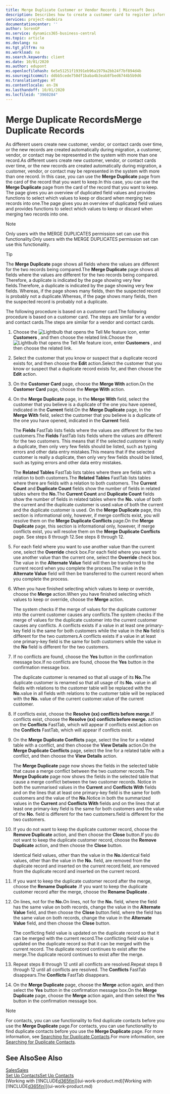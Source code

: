 ```yaml
---
title: Merge Duplicate Customer or Vendor Records | Microsoft Docs
description: Describes how to create a customer card to register information about each new customer or client that you sell to.
services: project-madeira
documentationcenter: ''
author: SorenGP
ms.service: dynamics365-business-central
ms.topic: article
ms.devlang: na
ms.tgt_pltfrm: na
ms.workload: na
ms.search.keywords: client
ms.date: 10/01/2020
ms.author: edupont
ms.openlocfilehash: 6e5e51251f19391eb96a1979a2bb24f7bf894d4b
ms.sourcegitcommit: ddbb5cede750df1baba4b3eab8fbed6744b5b9d6
ms.translationtype: HT
ms.contentlocale: en-IN
ms.lasthandoff: 10/01/2020
ms.locfileid: "3960284"
---
```

# <a name="merge-duplicate-records"></a><span data-ttu-id="2a53e-103">Merge Duplicate Records</span><span class="sxs-lookup"><span data-stu-id="2a53e-103">Merge Duplicate Records</span></span>
<span data-ttu-id="2a53e-104">As different users create new customer, vendor, or contact cards over time, or the new records are created automatically during migration, a customer, vendor, or contact may be represented in the system with more than one record.</span><span class="sxs-lookup"><span data-stu-id="2a53e-104">As different users create new customer, vendor, or contact cards over time, or the new records are created automatically during migration, a customer, vendor, or contact may be represented in the system with more than one record.</span></span> <span data-ttu-id="2a53e-105">In this case, you can use the **Merge Duplicate** page from the card of the record that you want to keep.</span><span class="sxs-lookup"><span data-stu-id="2a53e-105">In this case, you can use the **Merge Duplicate** page from the card of the record that you want to keep.</span></span> <span data-ttu-id="2a53e-106">The page gives you an overview of duplicated field values and provides functions to select which values to keep or discard when merging two records into one.</span><span class="sxs-lookup"><span data-stu-id="2a53e-106">The page gives you an overview of duplicated field values and provides functions to select which values to keep or discard when merging two records into one.</span></span>

> [!NOTE]
> <span data-ttu-id="2a53e-107">Only users with the MERGE DUPLICATES permission set can use this functionality.</span><span class="sxs-lookup"><span data-stu-id="2a53e-107">Only users with the MERGE DUPLICATES permission set can use this functionality.</span></span>

> [!TIP]
> <span data-ttu-id="2a53e-108">The **Merge Duplicate** page shows all fields where the values are different for the two records being compared.</span><span class="sxs-lookup"><span data-stu-id="2a53e-108">The **Merge Duplicate** page shows all fields where the values are different for the two records being compared.</span></span> <span data-ttu-id="2a53e-109">Therefore, a duplicate is indicated by the page showing very few fields.</span><span class="sxs-lookup"><span data-stu-id="2a53e-109">Therefore, a duplicate is indicated by the page showing very few fields.</span></span> <span data-ttu-id="2a53e-110">Whereas, if the page shows many fields, then the suspected record is probably not a duplicate.</span><span class="sxs-lookup"><span data-stu-id="2a53e-110">Whereas, if the page shows many fields, then the suspected record is probably not a duplicate.</span></span>

<span data-ttu-id="2a53e-111">The following procedure is based on a customer card.</span><span class="sxs-lookup"><span data-stu-id="2a53e-111">The following procedure is based on a customer card.</span></span> <span data-ttu-id="2a53e-112">The steps are similar for a vendor  and contact cards.</span><span class="sxs-lookup"><span data-stu-id="2a53e-112">The steps are similar for a vendor  and contact cards.</span></span>

1. <span data-ttu-id="2a53e-113">Choose the ![Lightbulb that opens the Tell Me feature](media/ui-search/search_small.png "Tell me what you want to do") icon, enter **Customers** , and then choose the related link.</span><span class="sxs-lookup"><span data-stu-id="2a53e-113">Choose the ![Lightbulb that opens the Tell Me feature](media/ui-search/search_small.png "Tell me what you want to do") icon, enter **Customers** , and then choose the related link.</span></span>
2. <span data-ttu-id="2a53e-114">Select the customer that you know or suspect that a duplicate record exists for, and then choose the **Edit** action.</span><span class="sxs-lookup"><span data-stu-id="2a53e-114">Select the customer that you know or suspect that a duplicate record exists for, and then choose the **Edit** action.</span></span>
3. <span data-ttu-id="2a53e-115">On the **Customer Card** page, choose the **Merge With** action.</span><span class="sxs-lookup"><span data-stu-id="2a53e-115">On the **Customer Card** page, choose the **Merge With** action.</span></span>
4. <span data-ttu-id="2a53e-116">On the **Merge Duplicate** page, in the **Merge With** field, select the customer that you believe is a duplicate of the one you have opened, indicated in the **Current** field.</span><span class="sxs-lookup"><span data-stu-id="2a53e-116">On the **Merge Duplicate** page, in the **Merge With** field, select the customer that you believe is a duplicate of the one you have opened, indicated in the **Current** field.</span></span>

    <span data-ttu-id="2a53e-117">The **Fields** FastTab lists fields where the values are different for the two customers.</span><span class="sxs-lookup"><span data-stu-id="2a53e-117">The **Fields** FastTab lists fields where the values are different for the two customers.</span></span> <span data-ttu-id="2a53e-118">This means that if the selected customer is really a duplicate, then only very few fields should be listed, such as typing errors and other data entry mistakes.</span><span class="sxs-lookup"><span data-stu-id="2a53e-118">This means that if the selected customer is really a duplicate, then only very few fields should be listed, such as typing errors and other data entry mistakes.</span></span>

    <span data-ttu-id="2a53e-119">The **Related Tables** FastTab lists tables where there are fields with a relation to both customers.</span><span class="sxs-lookup"><span data-stu-id="2a53e-119">The **Related Tables** FastTab lists tables where there are fields with a relation to both customers.</span></span> <span data-ttu-id="2a53e-120">The **Current Count** and **Duplicate Count** fields show the number of fields in related tables where the **No.**</span><span class="sxs-lookup"><span data-stu-id="2a53e-120">The **Current Count** and **Duplicate Count** fields show the number of fields in related tables where the **No.**</span></span> <span data-ttu-id="2a53e-121">value of both the current and the duplicate customer is used.</span><span class="sxs-lookup"><span data-stu-id="2a53e-121">value of both the current and the duplicate customer is used.</span></span> <span data-ttu-id="2a53e-122">On the **Merge Duplicate** page, this section is informational only, however, if merge conflicts exist, you will resolve them on the **Merge Duplicate Conflicts** page.</span><span class="sxs-lookup"><span data-stu-id="2a53e-122">On the **Merge Duplicate** page, this section is informational only, however, if merge conflicts exist, you will resolve them on the **Merge Duplicate Conflicts** page.</span></span> <span data-ttu-id="2a53e-123">See steps 8 through 12.</span><span class="sxs-lookup"><span data-stu-id="2a53e-123">See steps 8 through 12.</span></span>   

5. <span data-ttu-id="2a53e-124">For each field where you want to use another value than the current one, select the **Override** check box.</span><span class="sxs-lookup"><span data-stu-id="2a53e-124">For each field where you want to use another value than the current one, select the **Override** check box.</span></span> <span data-ttu-id="2a53e-125">The value in the **Alternate Value** field will then be transferred to the current record when you complete the process.</span><span class="sxs-lookup"><span data-stu-id="2a53e-125">The value in the **Alternate Value** field will then be transferred to the current record when you complete the process.</span></span>
6. <span data-ttu-id="2a53e-126">When you have finished selecting which values to keep or override, choose the **Merge** action.</span><span class="sxs-lookup"><span data-stu-id="2a53e-126">When you have finished selecting which values to keep or override, choose the **Merge** action.</span></span>

    <span data-ttu-id="2a53e-127">The system checks if the merge of values for the duplicate customer into the current customer causes any conflicts.</span><span class="sxs-lookup"><span data-stu-id="2a53e-127">The system checks if the merge of values for the duplicate customer into the current customer causes any conflicts.</span></span> <span data-ttu-id="2a53e-128">A conflicts exists if a value in at least one primary-key field is the same for both customers while the value in the **No** field is different for the two customers.</span><span class="sxs-lookup"><span data-stu-id="2a53e-128">A conflicts exists if a value in at least one primary-key field is the same for both customers while the value in the **No** field is different for the two customers.</span></span>

7. <span data-ttu-id="2a53e-129">If no conflicts are found, choose the **Yes** button in the confirmation message box.</span><span class="sxs-lookup"><span data-stu-id="2a53e-129">If no conflicts are found, choose the **Yes** button in the confirmation message box.</span></span>

    <span data-ttu-id="2a53e-130">The duplicate customer is renamed so that all usage of its **No.**</span><span class="sxs-lookup"><span data-stu-id="2a53e-130">The duplicate customer is renamed so that all usage of its **No.**</span></span> <span data-ttu-id="2a53e-131">value in all fields with relations to the customer table will be replaced with the **No.**</span><span class="sxs-lookup"><span data-stu-id="2a53e-131">value in all fields with relations to the customer table will be replaced with the **No.**</span></span> <span data-ttu-id="2a53e-132">value of the current customer.</span><span class="sxs-lookup"><span data-stu-id="2a53e-132">value of the current customer.</span></span>
8. <span data-ttu-id="2a53e-133">If conflicts exist, choose the **Resolve (xx) conflicts before merge.**</span><span class="sxs-lookup"><span data-stu-id="2a53e-133">If conflicts exist, choose the **Resolve (xx) conflicts before merge.**</span></span> <span data-ttu-id="2a53e-134">action on the **Conflicts** FastTab, which will appear if conflicts exist.</span><span class="sxs-lookup"><span data-stu-id="2a53e-134">action on the **Conflicts** FastTab, which will appear if conflicts exist.</span></span>
9. <span data-ttu-id="2a53e-135">On the **Merge Duplicate Conflicts** page, select the line for a related table with a conflict, and then choose the **View Details** action.</span><span class="sxs-lookup"><span data-stu-id="2a53e-135">On the **Merge Duplicate Conflicts** page, select the line for a related table with a conflict, and then choose the **View Details** action.</span></span>

    <span data-ttu-id="2a53e-136">The **Merge Duplicate** page now shows the fields in the selected table that cause a merge conflict between the two customer records.</span><span class="sxs-lookup"><span data-stu-id="2a53e-136">The **Merge Duplicate** page now shows the fields in the selected table that cause a merge conflict between the two customer records.</span></span> <span data-ttu-id="2a53e-137">Notice in both the summarised values in the **Current** and **Conflicts With** fields and on the lines that at least one primary-key field is the same for both customers and the value of the **No.**</span><span class="sxs-lookup"><span data-stu-id="2a53e-137">Notice in both the summarized values in the **Current** and **Conflicts With** fields and on the lines that at least one primary-key field is the same for both customers and the value of the **No.**</span></span> <span data-ttu-id="2a53e-138">field is different for the two customers.</span><span class="sxs-lookup"><span data-stu-id="2a53e-138">field is different for the two customers.</span></span>   
10. <span data-ttu-id="2a53e-139">If you do not want to keep the duplicate customer record, choose the **Remove Duplicate** action, and then choose the **Close** button.</span><span class="sxs-lookup"><span data-stu-id="2a53e-139">If you do not want to keep the duplicate customer record, choose the **Remove Duplicate** action, and then choose the **Close** button.</span></span>

    <span data-ttu-id="2a53e-140">Identical field values, other than the value in the **No.**</span><span class="sxs-lookup"><span data-stu-id="2a53e-140">Identical field values, other than the value in the **No.**</span></span> <span data-ttu-id="2a53e-141">field, are removed from the duplicate record and inserted on the current record.</span><span class="sxs-lookup"><span data-stu-id="2a53e-141">field, are removed from the duplicate record and inserted on the current record.</span></span>
11. <span data-ttu-id="2a53e-142">If you want to keep the duplicate customer record after the merge,  choose the **Rename Duplicate** .</span><span class="sxs-lookup"><span data-stu-id="2a53e-142">If you want to keep the duplicate customer record after the merge,  choose the **Rename Duplicate** .</span></span>
12. <span data-ttu-id="2a53e-143">On lines, not for the **No.**</span><span class="sxs-lookup"><span data-stu-id="2a53e-143">On lines, not for the **No.**</span></span> <span data-ttu-id="2a53e-144">field, where the field has the same value on both records, change the value in the **Alternate Value** field, and then choose the **Close** button.</span><span class="sxs-lookup"><span data-stu-id="2a53e-144">field, where the field has the same value on both records, change the value in the **Alternate Value** field, and then choose the **Close** button.</span></span>

    <span data-ttu-id="2a53e-145">The conflicting field value is updated on the duplicate record so that it can be merged with the current record.</span><span class="sxs-lookup"><span data-stu-id="2a53e-145">The conflicting field value is updated on the duplicate record so that it can be merged with the current record.</span></span> <span data-ttu-id="2a53e-146">The duplicate record continues to exist after the merge.</span><span class="sxs-lookup"><span data-stu-id="2a53e-146">The duplicate record continues to exist after the merge.</span></span>
13. <span data-ttu-id="2a53e-147">Repeat steps 8 through 12 until all conflicts are resolved.</span><span class="sxs-lookup"><span data-stu-id="2a53e-147">Repeat steps 8 through 12 until all conflicts are resolved.</span></span> <span data-ttu-id="2a53e-148">The **Conflicts** FastTab disappears.</span><span class="sxs-lookup"><span data-stu-id="2a53e-148">The **Conflicts** FastTab disappears.</span></span>
14. <span data-ttu-id="2a53e-149">On the **Merge Duplicate** page, choose the **Merge** action again, and then select the **Yes** button in the confirmation message box.</span><span class="sxs-lookup"><span data-stu-id="2a53e-149">On the **Merge Duplicate** page, choose the **Merge** action again, and then select the **Yes** button in the confirmation message box.</span></span>

> [!NOTE]
> <span data-ttu-id="2a53e-150">For contacts, you can use functionality to find duplicate contacts before you use the **Merge Duplicate** page.</span><span class="sxs-lookup"><span data-stu-id="2a53e-150">For contacts, you can use functionality to find duplicate contacts before you use the **Merge Duplicate** page.</span></span> <span data-ttu-id="2a53e-151">For more information, see [Searching for Duplicate Contacts](marketing-setup-contacts.md#searching-for-duplicate-contacts).</span><span class="sxs-lookup"><span data-stu-id="2a53e-151">For more information, see [Searching for Duplicate Contacts](marketing-setup-contacts.md#searching-for-duplicate-contacts).</span></span>

## <a name="see-also"></a><span data-ttu-id="2a53e-152">See Also</span><span class="sxs-lookup"><span data-stu-id="2a53e-152">See Also</span></span>
[<span data-ttu-id="2a53e-153">Sales</span><span class="sxs-lookup"><span data-stu-id="2a53e-153">Sales</span></span>](sales-manage-sales.md)  
[<span data-ttu-id="2a53e-154">Set Up Contacts</span><span class="sxs-lookup"><span data-stu-id="2a53e-154">Set Up Contacts</span></span>](marketing-setup-contacts.md)  
<span data-ttu-id="2a53e-155">[Working with [!INCLUDE[d365fin](includes/d365fin_md.md)]](ui-work-product.md)</span><span class="sxs-lookup"><span data-stu-id="2a53e-155">[Working with [!INCLUDE[d365fin](includes/d365fin_md.md)]](ui-work-product.md)</span></span>
